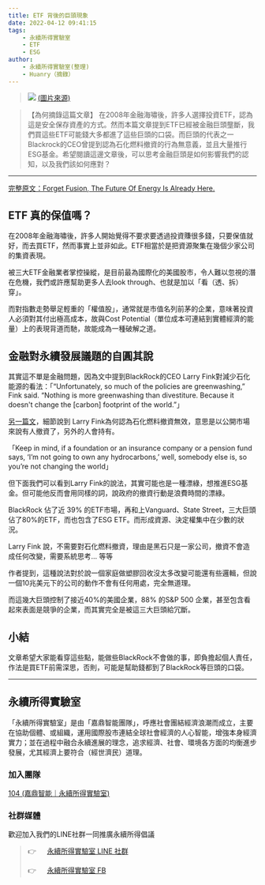 ```yaml
---
title: ETF 背後的巨頭現象
date: 2022-04-12 09:41:15
tags:
	- 永續所得實驗室
	- ETF
	- ESG
author:
	- 永續所得實驗室(整理)
	- Huanry（摘錄）
---
```

>![](https://miro.medium.com/max/1400/1*3RBGqHk2FRCaxpP4O-QUaw.jpeg)
>[(圖片來源)](https://upload.wikimedia.org/wikipedia/commons/a/ac/Laurence_Douglas_Fink_%28cropped%29.jpg)

>【為何摘錄這篇文章】
>在2008年金融海嘯後，許多人選擇投資ETF，認為這是安全保存資產的方式。然而本篇文章提到ETF已經被金融巨頭壟斷，我們買這些ETF可能錢大多都進了這些巨頭的口袋。而巨頭的代表之一Blackrock的CEO曾提到認為石化燃料撤資的行為無意義，並且大量推行ESG基金。希望閱讀這邊文章後，可以思考金融巨頭是如何影響我們的認知，以及我們該如何應對？
<!--more-->
---

[完整原文：Forget Fusion, The Future Of Energy Is Already Here.](https://medium.com/predict/forget-fusion-the-future-of-energy-is-already-here-519ffd2448a9)

## ETF 真的保值嗎？

在2008年金融海嘯後，許多人開始覺得不要求要透過投資賺很多錢，只要保值就好，而去買ETF，然而事實上並非如此。ETF相當於是把資源聚集在幾個少家公司的集資表現。

被三大ETF金融業者掌控操縱，是目前最為國際化的美國股市，令人難以忽視的潛在危機，我們或許應幫助更多人去look through、也就是加以「看（透、拆）穿」。

而對指數走勢舉足輕重的「權值股」，通常就是市值名列前茅的企業，意味著投資人必須對其付出極高成本，故與Cost Potential（單位成本可連結到實體經濟的能量）上的表現背道而馳，故能成為一種破解之道。


## 金融對永續發展議題的自圓其說

其實這不單是金融問題，因為文中提到BlackRock的CEO Larry Fink對減少石化能源的看法：「“Unfortunately, so much of the policies are greenwashing,” Fink said. “Nothing is more greenwashing than divestiture. Because it doesn't change the [carbon] footprint of the world.”」

[另一篇文](https://mitsloan.mit.edu/ideas-made-to-matter/blackrocks-larry-fink-dont-divest-fossil-fuels-stay-game)，細節說到 Larry Fink為何認為石化燃料撤資無效，意思是以公開市場來說有人撤資了，另外的人會持有。

「Keep in mind, if a foundation or an insurance company or a pension fund says, ‘I’m not going to own any hydrocarbons,’ well, somebody else is, so you’re not changing the world」

但下面我們可以看到Larry Fink的說法，其實可能也是一種漂綠，想推進ESG基金。但可能他反而會用同樣的詞，說政府的撤資行動是浪費時間的漂綠。

BlackRock 佔了近 39% 的ETF市場，再和上Vanguard、State Street，三大巨頭佔了80%的ETF，而也包含了ESG ETF。而形成資源、決定權集中在少數的狀況。

 Larry Fink 說，不需要對石化燃料撤資，理由是黑石只是一家公司，撤資不會造成任何改變，需要系統思考… 等等

作者提到，這種說法對於說一個家庭做塑膠回收沒太多改變可能還有些邏輯，但說一個10兆美元下的公司的動作不會有任何用處，完全無道理。

而這幾大巨頭控制了接近40%的美國企業，88% 的S&P 500 企業，甚至包含看起來表面是競爭的企業，而其實完全是被這三大巨頭給冗斷。

## 小結

文章希望大家能看穿這些點，能做些BlackRock不會做的事，即負擔起個人責任，作法是買ETF前需深思，否則，可能是幫助錢都到了BlackRock等巨頭的口袋。

--- 
## 永續所得實驗室

「永續所得實驗室」是由「嘉鼎智能團隊」，呼應社會團結經濟浪潮而成立，主要在協助個體、或組織，運用國際股市連結全球社會經濟的人心智能，增強本身經濟實力；並在過程中融合永續進展的理念，追求經濟、社會、環境各方面的均衡進步發展，尤其經濟上要符合（經世濟民）道理。

### 加入團隊

[104 (嘉鼎智能｜永續所得實驗室)](https://www.104.com.tw/company/10zcirfc)

### 社群媒體

歡迎加入我們的LINE社群一同推廣永續所得倡議

>👉 &emsp; [ 永續所得實驗室 LINE 社群](https://line.me/ti/g2/Yn9r9XlbjJjhjppxjyzmbQ)
>
>👉 &emsp; [ 永續所得實驗室 FB](https://www.facebook.com/sustainable.income.lab)